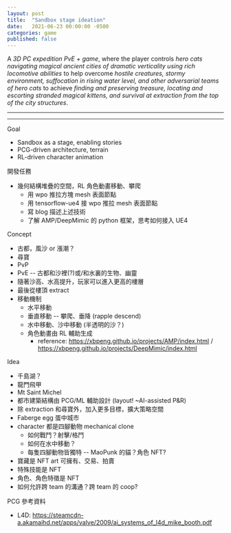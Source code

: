 ```yaml
---
layout: post
title:  "Sandbox stage ideation"
date:   2021-06-23 00:00:00 -0500
categories: game
published: false
---
```


A *3D PC expedition PvE + game*,
where the player controls *hero cats navigating magical ancient cities of dramatic verticality using rich locomotive abilities*
to help overcome *hostile creatures, stormy environment, suffocation in rising water level, and other adversarial teams of hero cats*
to achieve *finding and preserving treasure, locating and escorting stranded magical kittens, and survival at extraction from the top of the city structures*.

---







---

Goal
- Sandbox as a stage, enabling stories
- PCG-driven architecture, terrain
- RL-driven character animation

開發任務
- 幾何結構堆疊的空間，RL 角色動畫移動、攀爬
  - 用 wpo 推拉方塊 mesh 表面節點
  - 用 tensorflow-ue4 接 wpo 推拉 mesh 表面節點
  - 寫 blog 描述上述技術
  - 了解 AMP/DeepMimic 的 python 框架，思考如何接入 UE4

Concept
- 古都，風沙 or 漲潮？
- 尋寶
- PvP
- PvE -- 古都和沙裡(?)或/和水裏的生物、幽靈
- 隨著沙高、水高提升，玩家可以進入更高的樓層
- 最後從樓頂 extract
- 移動機制
  - 水平移動
  - 垂直移動 -- 攀爬、垂降 (rapple descend)
  - 水中移動、沙中移動 (半透明的沙？)
  - 角色動畫由 RL 輔助生成
    - reference: https://xbpeng.github.io/projects/AMP/index.html / https://xbpeng.github.io/projects/DeepMimic/index.html

Idea
- 千島湖？
- 龍門飛甲
- Mt Saint Michel
- 都市建築結構由 PCG/ML 輔助設計 (layout! ~AI-assisted P&R)
- 除 extraction 和尋寶外，加入更多目標，擴大策略空間
- Faberge egg 蛋中城市
- character 都是四腳動物 mechanical clone
  - 如何戰鬥？射擊/格鬥
  - 如何在水中移動？
  - 每隻四腳動物皆獨特 -- MaoPunk 的貓？角色 NFT?
- 寶藏是 NFT art 可擁有、交易、拍賣
- 特殊技能是 NFT
- 角色、角色特徵是 NFT
- 如何允許跨 team 的溝通？跨 team 的 coop?

PCG 參考資料
- L4D: https://steamcdn-a.akamaihd.net/apps/valve/2009/ai_systems_of_l4d_mike_booth.pdf
